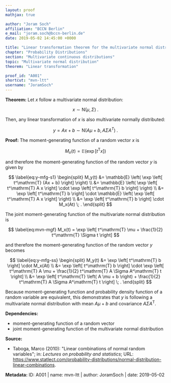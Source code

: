 ```yaml
---
layout: proof
mathjax: true

author: "Joram Soch"
affiliation: "BCCN Berlin"
e_mail: "joram.soch@bccn-berlin.de"
date: 2019-05-02 14:45:00 +0000

title: "Linear transformation theorem for the multivariate normal distribution"
chapter: "Probability Distributions"
section: "Multivariate continuous distributions"
topic: "Multivariate normal distribution"
theorem: "Linear transformation"

proof_id: "A001"
shortcut: "mvn-ltt"
username: "JoramSoch"
---
```



**Theorem:** Let $x$ follow a multivariate normal distribution:

$$ \label{eq:mvn}
x \sim \mathrm{N}(\mu, \Sigma) \; .
$$

Then, any linear transformation of $x$ is also multivariate normally distributed:

$$ \label{eq:mvn-lt}
y = Ax + b \sim \mathrm{N}(A\mu + b, A \Sigma A^T) \; .
$$


**Proof:** The moment-generating function of a random vector $x$ is

$$ \label{eq:vect-mgf}
M_x(t) = \mathbb{E} \left( \exp \left[ t^\mathrm{T} x \right] \right)
$$

and therefore the moment-generating function of the random vector $y$ is given by

$$ \label{eq:y-mfg-s1}
\begin{split}
M_y(t) &= \mathbb{E} \left( \exp \left[ t^\mathrm{T} (Ax + b) \right] \right) \\
&= \mathbb{E} \left( \exp \left[ t^\mathrm{T} A x \right] \cdot \exp \left[ t^\mathrm{T} b \right] \right) \\
&= \exp \left[ t^\mathrm{T} b \right] \cdot \mathbb{E} \left( \exp \left[ t^\mathrm{T} A x \right] \right) \\
&= \exp \left[ t^\mathrm{T} b \right] \cdot M_x(At) \; .
\end{split}
$$

The joint moment-generating function of the multivariate normal distribution is

$$ \label{eq:mvn-mgf}
M_x(t) = \exp \left[ t^\mathrm{T} \mu + \frac{1}{2} t^\mathrm{T} \Sigma t \right]
$$

and therefore the moment-generating function of the random vector $y$ becomes

$$ \label{eq:y-mfg-ss}
\begin{split}
M_y(t) &= \exp \left[ t^\mathrm{T} b \right] \cdot M_x(At) \\
&= \exp \left[ t^\mathrm{T} b \right] \cdot \exp \left[ t^\mathrm{T} A \mu + \frac{1}{2} t^\mathrm{T} A \Sigma A^\mathrm{T} t \right] \\
&= \exp \left[ t^\mathrm{T} \left( A \mu + b \right) + \frac{1}{2} t^\mathrm{T} A \Sigma A^\mathrm{T} t \right] \; .
\end{split}
$$

Because moment-generating function and probability density function of a random variable are equivalent, this demonstrates that $y$ is following a multivariate normal distribution with mean $A \mu + b$ and covariance $A \Sigma A^\mathrm{T}$.
$$\tag*{$\blacksquare$}$$


**Dependencies:**
- moment-generating function of a random vector
- joint moment-generating function of the multivariate normal distribution


**Source:**
- Taboga, Marco (2010): "Linear combinations of normal random variables"; in: *Lectures on probability and statistics*; URL: https://www.statlect.com/probability-distributions/normal-distribution-linear-combinations.


**Metadata:**
ID: A001 | name: mvn-ltt | author: JoramSoch | date: 2019-05-02